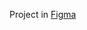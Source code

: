 Project in [Figma](https://www.figma.com/file/GRX9juPrEZcvmY2GXZttUT/Stage-03---Formul%C3%A1rio-intermedi%C3%A1rio-(Copy)?type=design&node-id=3-4&mode=design&t=HHPMq7db0yyJFyBt-0)
